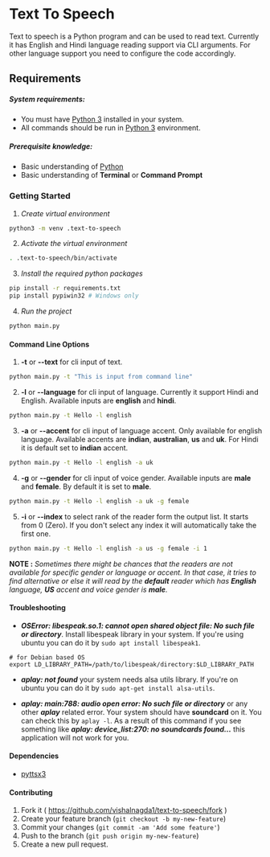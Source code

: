 
# Text To Speech

Text to speech is a Python program and can be used to read text. Currently it has English and Hindi language reading support via CLI arguments. For other language support you need to configure the code accordingly.

## Requirements

##### System requirements:

- You must have [Python 3](https://www.python.org) installed in your system.
- All commands should be run in [Python 3](https://www.python.org) environment.

##### Prerequisite knowledge:

- Basic understanding of [Python](https://www.python.org)
- Basic understanding of **Terminal** or **Command Prompt**

### Getting Started

1. _Create virtual environment_
```sh
python3 -m venv .text-to-speech
```

2. _Activate the virtual environment_
```sh
. .text-to-speech/bin/activate
```

3. _Install the required python packages_

```sh
pip install -r requirements.txt
pip install pypiwin32 # Windows only
```

4. _Run the project_

```sh
python main.py
```

#### Command Line Options

1. **-t** or **--text** for cli input of text.

```sh
python main.py -t "This is input from command line"
```

2. **-l** or **--language** for cli input of language. Currently it support Hindi and English. Available inputs are **english** and **hindi**.

```sh
python main.py -t Hello -l english
```

3. **-a** or **--accent** for cli input of language accent. Only available for english language. Available accents are **indian**, **australian**, **us** and **uk**. For Hindi it is default set to **indian** accent.

```sh
python main.py -t Hello -l english -a uk
```

4. **-g** or **--gender** for cli input of voice gender. Available inputs are **male** and **female**. By default it is set to **male**.

```sh
python main.py -t Hello -l english -a uk -g female
```

5. **-i** or **--index** to select rank of the reader form the output list. It starts from 0 (Zero). If you don't select any index it will automatically take the first one.

```sh
python main.py -t Hello -l english -a us -g female -i 1
```

**NOTE :** _Sometimes there might be chances that the readers are not available for specific gender or language or accent. In that case, it tries to find alternative or else it will read by the **default** reader which has **English** language, **US** accent and voice gender is **male**._


#### Troubleshooting

- **_OSError: libespeak.so.1: cannot open shared object file: No such file or directory_**.
Install libespeak library in your system. If you're using ubuntu you can do it by ```sudo apt install libespeak1```.
```shell
# for Debian based OS
export LD_LIBRARY_PATH=/path/to/libespeak/directory:$LD_LIBRARY_PATH
```

- **_aplay: not found_**
your system needs alsa utils library. If you're on ubuntu you can do it by ```sudo apt-get install alsa-utils```.

- **_aplay: main:788: audio open error: No such file or directory_** or any other **_aplay_** related error.
Your system should have **soundcard** on it. You can check this by ```aplay -l```. As a result of this command if you see something like **_aplay: device_list:270: no soundcards found..._** this application will not work for you.


#### Dependencies

- [pyttsx3](https://pyttsx3.readthedocs.io/en/latest/)


#### Contributing

1. Fork it ( https://github.com/vishalnagda1/text-to-speech/fork )
2. Create your feature branch (`git checkout -b my-new-feature`)
3. Commit your changes (`git commit -am 'Add some feature'`)
4. Push to the branch (`git push origin my-new-feature`)
5. Create a new pull request.
